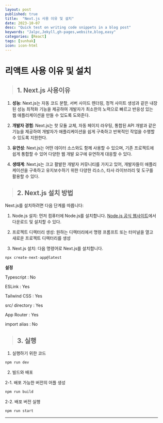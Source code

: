 ```yaml
---
layout: post
published: true
title:  "Next.js 사용 이유 및 설치"
date: 2023-10-07
desc: "Quick test on writing code snippets in a blog post"
keywords: "Jalpc,Jekyll,gh-pages,website,blog,easy"
categories: [React]
tags: [sunhak]
icon: icon-html
---
```


# <b>리액트 사용 이유 및 설치</b>

> ## <b>1. Next.js 사용이유</b>

1. **성능**: Next.js는 자동 코드 분할, 서버 사이드 렌더링, 정적 사이트 생성과 같은 내장된 성능 최적화 기능을 제공하여 개발자가 최소한의 노력으로 빠르고 반응성 있는 웹 애플리케이션을 만들 수 있도록 도와준다.

2. **개발자 경험**: Next.js는 핫 모듈 교체, 자동 페이지 라우팅, 통합된 API 개발과 같은 기능을 제공하여 개발자가 애플리케이션을 쉽게 구축하고 반복적인 작업을 수행할 수 있도록 지원한다.

3. **유연성**: Next.js는 어떤 데이터 소스와도 함께 사용할 수 있으며, 기존 프로젝트에 쉽게 통합할 수 있어 다양한 웹 개발 요구에 유연하게 대응할 수 있다.

4. **생태계**: Next.js는 크고 활발한 개발자 커뮤니티를 가지고 있어, 개발자들이 애플리케이션을 구축하고 유지보수하기 위한 다양한 리소스, 타사 라이브러리 및 도구를 활용할 수 있다.

> ## <b>2. Next.js 설치 방법</b>

Next.js를 설치하려면 다음 단계를 따릅니다:

1. Node.js 설치: 먼저 컴퓨터에 Node.js를 설치합니다. [Node.js 공식 웹사이트](https://nodejs.org)에서 다운로드 및 설치할 수 있다.

2. 프로젝트 디렉터리 생성: 원하는 디렉터리에서 명령 프롬프트 또는 터미널을 열고 새로운 프로젝트 디렉터리를 생성

3. Next.js 설치: 다음 명령어로 Next.js를 설치합니다.

```javascript
npx create-next-app@latest
```
<b>설정 </b>

Typescript : No

ESLink : Yes

Tailwind CSS : Yes

src/ directory : Yes

App Router : Yes

import alias : No


> ## <b>3. 실행</b>

1. 실행하기 위한 코드

```javascript
npm run dev
```

2. 빌드와 배포

2-1. 배포 가능한 버전의 어플 생성

```javascript
npm run build
```

2-2. 배포 버전 실행

```javascript
npm run start
```

---













